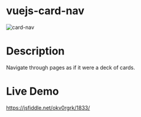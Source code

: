 # vuejs-card-nav

<img src="https://cloud.githubusercontent.com/assets/623790/13297113/aa102460-dafe-11e5-81e7-8c570f7684b6.gif" alt="card-nav">

# Description
Navigate through pages as if it were a deck of cards.

# Live Demo

https://jsfiddle.net/okv0rgrk/1833/
